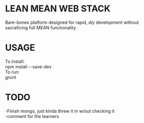 LEAN MEAN WEB STACK  
===================  
Bare-bones platform designed for rapid, diy development without sacraficing full MEAN functionality.  


USAGE  
=====  
To install:  
npm install --save-dev  
To run:  
grunt  


TODO  
====  
-Finish mongo, just kinda threw it in w/out checking it  
-comment for the learners     
